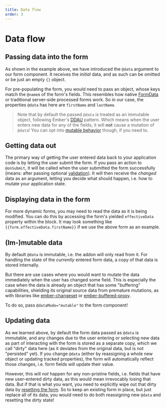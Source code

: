 ```yaml
---
title: Data flow
order: 3
---
```


# Data flow

## Passing data into the form

As shown in the example above, we have introduced the `@data` argument to our form component. It receives the _initial_ data, and as such can be omitted or be just an empty `{}` object.

For pre-populating the form, you would need to pass an object, whose keys match the `@name`s of the form's fields. This resembles how native [FormData](https://developer.mozilla.org/en-US/docs/Web/API/FormData) or traditional server-side processed forms work. So in our case, the properties `@data` has here are `firstName` and `lastName`.

> Note that by default the passed `@data` is treated as an immutable object, following Ember's [DDAU](https://discuss.emberjs.com/t/readers-questions-what-is-meant-by-the-term-data-down-actions-up/15311) pattern. Which means when the user enters new data for any of the fields, it will **not** cause a mutation of `@data`! You can opt into [mutable behavior](#im-mutable-data) though, if you need to.

## Getting data out

The primary way of getting the user entered data back to your application code is by letting the user submit the form. If you pass an action to `@onSubmit`, it will be called when the user submitted the form successfully (means: after passing optional [validation](../validation)). It will then receive the _changed_ data as an argument, letting you decide what should happen, i.e. how to mutate your application state.

## Displaying data in the form

For more dynamic forms, you may need to read the data as it is being modified. You can do this by accessing the form's yielded `effectiveData` property within the block. It may look something like `{{form.effectiveData.firstName}}` if we use the above form as an example. 

## (Im-)mutable data

By default `@data` is immutable, i.e. the addon will only read from it. For handling the state of the _currently_ entered form data, a copy of that data is stored internally.

But there are use cases where you would want to mutate the data immediately when the user has changed some field. This is especially the case when the data is already an object that has some "buffering" capabilities, shielding its original source data from premature mutations, as with libraries like [ember-changeset](https://github.com/poteto/ember-changeset) or [ember-buffered-proxy](https://github.com/yapplabs/ember-buffered-proxy).

To do so, pass `@dataMode="mutable"` to the form component!

## Updating data

As we learned above, by default the form data passed as `@data` is immutable, and any changes due to the user entering or selecting new data as part of interacting with the form is stored as a separate copy, which we call "dirty" data here (as it deviates from the original data, but is not "persisted" yet). If you change `@data` (either by reassigning a whole new object or updating tracked properties), the form will automatically reflect those changes, i.e. form fields will update their value.

However, this will _not_ happen for any non-pristine fields, i.e. fields that have new user-entered dirty data, as this would mean irrevocably losing that data. But if that is what you want, you need to explicitly wipe out that dirty data by [resetting the form](./reset). So to keep an existing form in place, but just replace all of its data, you would need to do both reassigning new `@data` and resetting the dirty state!
